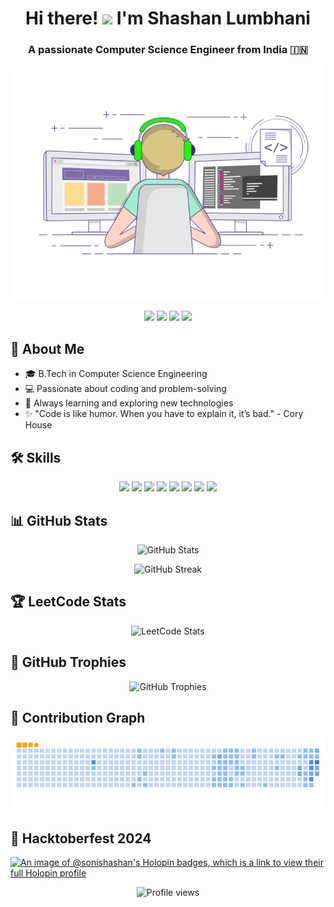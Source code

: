 <h1 align="center">
  Hi there! <img src="https://media1.giphy.com/media/v1.Y2lkPTc5MGI3NjExaXpweWo3N3Y0NmZlY3VydGFwa3Q0Zml6aW5ocXRheGpyMm94dW9idSZlcD12MV9pbnRlcm5hbF9naWZfYnlfaWQmY3Q9Zw/du3J3cXyzhj75IOgvA/giphy.webp" width="30"> I'm Shashan Lumbhani
</h1>

<h3 align="center">
  A passionate Computer Science Engineer from India 🇮🇳
</h3>

<p align="center">
  <img src="https://github.com/soni-shashan/soni-shashan/blob/main/.github/programmer.gif" alt="Programmer GIF" width="500">
</p>

<p align="center">
  <a href="https://linkedin.com/in/shashan-lumbhani"><img src="https://img.shields.io/badge/-LinkedIn-0077B5?style=flat&logo=Linkedin&logoColor=white"/></a>
  <a href="https://instagram.com/mr.shashan_official"><img src="https://img.shields.io/badge/-Instagram-E4405F?style=flat&logo=Instagram&logoColor=white"/></a>
  <a href="https://www.leetcode.com/soni-shashan"><img src="https://img.shields.io/badge/leetcode-200+-green?color=green&logo=leetcode"/></a>
  <a href="mailto:mr.shashansoni@gmail.com"><img src="https://img.shields.io/badge/-Email-D14836?style=flat&logo=Gmail&logoColor=white"/></a>
</p>

## 🚀 About Me

- 🎓 B.Tech in Computer Science Engineering
- 💻 Passionate about coding and problem-solving
- 🌱 Always learning and exploring new technologies
- ✨ "Code is like humor. When you have to explain it, it’s bad." - Cory House

## 🛠 Skills
<p align="center">
  <img src="https://img.shields.io/badge/-C++-00599C?style=flat&logo=c%2B%2B&logoColor=white"/>
  <img src="https://img.shields.io/badge/-Java-007396?style=flat&logo=Java&logoColor=white"/>
  <img src="https://img.shields.io/badge/-Python-3776AB?style=flat&logo=python&logoColor=white"/>
  <img src="https://img.shields.io/badge/-JavaScript-F7DF1E?style=flat&logo=javascript&logoColor=black"/>
  <img src="https://img.shields.io/badge/-HTML5-E34F26?style=flat&logo=html5&logoColor=white"/>
  <img src="https://img.shields.io/badge/-CSS3-1572B6?style=flat&logo=css3&logoColor=white"/>
  <img src="https://img.shields.io/badge/-Git-F05032?style=flat&logo=git&logoColor=white"/>
  <img src="https://img.shields.io/badge/-Linux-FCC624?style=flat&logo=linux&logoColor=black"/>
</p>


## 📊 GitHub Stats

<p align="center">
  <img src="https://github-readme-stats.vercel.app/api?username=soni-shashan&show_icons=true&theme=radical" alt="GitHub Stats" />
</p>

<p align="center">
  <img src="https://github-readme-streak-stats.herokuapp.com/?user=soni-shashan&theme=radical" alt="GitHub Streak" />
</p>

## 🏆 LeetCode Stats

<p align="center">
  <img src="https://leetcard.jacoblin.cool/soni-shashan?theme=dark&font=Noto%20Sans" alt="LeetCode Stats" />
</p>

## 🌟 GitHub Trophies

<p align="center">
  <img src="https://github-profile-trophy.vercel.app/?username=soni-shashan&theme=darkhub&column=7" alt="GitHub Trophies" />
</p>

## 🐍 Contribution Graph

![GitHub Contributions](https://github.com/soni-shashan/soni-shashan/blob/main/.github/ocean.gif) 

## 🚀 Hacktoberfest 2024
[![An image of @sonishashan's Holopin badges, which is a link to view their full Holopin profile](https://holopin.me/sonishashan)](https://holopin.io/@sonishashan)

<p align="center">
  <img src="https://komarev.com/ghpvc/?username=soni-shashan&label=Profile%20views&color=0e75b6&style=flat" alt="Profile views" />
</p>
